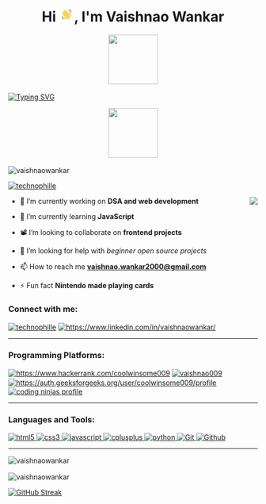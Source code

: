 <h1 align="center">Hi <img src="https://github.com/vaishnaowankar/vaishnaowankar/blob/main/wave.gif" width="30px">, I'm Vaishnao Wankar</h1>

<p align="center"> <img src="https://octodex.github.com/images/daftpunktocat-guy.gif" height="100px" width="100px"> </p>

[![Typing SVG](https://readme-typing-svg.demolab.com?font=Poppins&weight=500&pause=1000&color=CEF741&width=500&lines=Learning+Web+Development+and+DSA;Exploring+AI%2C+Design+and+Web3)](https://git.io/typing-svg)

<p align="center"> <img src="https://octodex.github.com/images/daftpunktocat-guy.gif" height="100px" width="100px"> </p>


<p align="left"> <img src="https://komarev.com/ghpvc/?username=vaishnaowankar&label=Profile%20views&color=0e75b6&style=flat" alt="vaishnaowankar" /> </p>

<p align="left"> <a href="https://twitter.com/Technophille" target="blank"><img src="https://img.shields.io/twitter/follow/technophille?logo=twitter&style=for-the-badge" alt="technophille" /></a> </p>

<p> <img align="right" src="https://media.giphy.com/media/9LQHvkbIzTSLe/giphy.gif" height="279px" weight="300px" > </p>


- 🔭 I’m currently working on **DSA and web development**

- 🌱 I’m currently learning **JavaScript**

- 📽️ I’m looking to collaborate on **frontend projects**

- 🤝 I’m looking for help with *beginner open source projects*

- 📫 How to reach me **vaishnao.wankar2000@gmail.com**

- ⚡ Fun fact **Nintendo made playing cards**



<h3 align="left">Connect with me:</h3>
<p align="left">
<a href="https://twitter.com/technophille" target="_blank"><img align="center" src="https://img.shields.io/badge/Twitter-%231DA1F2.svg?style=for-the-badge&logo=Twitter&logoColor=white" alt="technophille" /></a>
<a href="https://www.linkedin.com/in/vaishnaowankar/" target="_blank"><img align="center" src="https://img.shields.io/badge/linkedin-%230077B5.svg?style=for-the-badge&logo=linkedin&logoColor=white" alt="https://www.linkedin.com/in/vaishnaowankar/" /></a>
</p>
<hr>


<h3 align="left">Programming Platforms:</h3>
<p align="left">
<a href="https://www.hackerrank.com/Vaishnaowankar09" target="_blank"><img align="center" src="https://img.shields.io/badge/-Hackerrank-2EC866?style=for-the-badge&logo=HackerRank&logoColor=white" alt="https://www.hackerrank.com/coolwinsome009" /></a>
<a href="https://www.leetcode.com/vaishnao009" target="blank"><img align="center" src="https://img.shields.io/badge/LeetCode-000000?style=for-the-badge&logo=LeetCode&logoColor=#d16c06" alt="vaishnao009" /></a>
<a href="https://auth.geeksforgeeks.org/user/vaishnao009/profile" target="_blank"><img align="center" src="https://img.shields.io/badge/GeeksforGeeks-gray?style=for-the-badge&logo=geeksforgeeks&logoColor=35914c" alt="https://auth.geeksforgeeks.org/user/coolwinsome009/profile" /></a>
<a href="https://www.codingninjas.com/codestudio/profile/4e1947b5-475e-4bbe-9ebc-f4a42e8a77a1" target="_blank"><img align="center" src="https://img.shields.io/badge/coding%20ninjas-DD6620?style=for-the-badge&logo=codingninjas&logoColor=white" alt="coding ninjas profile" /></a>
</p>
<hr>



<h3 align="left">Languages and Tools:</h3>
<p align="left"> 
<a href="https://www.w3.org/html/" target="_blank" rel="noreferrer"> <img src="https://img.shields.io/badge/html5-%23E34F26.svg?style=for-the-badge&logo=html5&logoColor=white" alt="html5"/> </a>
<a href="https://www.w3schools.com/css/" target="_blank" rel="noreferrer"> <img src="https://img.shields.io/badge/css3-%231572B6.svg?style=for-the-badge&logo=css3&logoColor=white" alt="css3"/> </a> 
<a href="https://developer.mozilla.org/en-US/docs/Web/JavaScript" target="_blank" rel="noreferrer"> <img src="https://img.shields.io/badge/javascript-%23323330.svg?style=for-the-badge&logo=javascript&logoColor=%23F7DF1E" alt="javascript"/> </a> 
<a href="https://www.w3schools.com/cpp/" target="_blank" rel="noreferrer"> <img src="https://img.shields.io/badge/c++-%2300599C.svg?style=for-the-badge&logo=c%2B%2B&logoColor=white" alt="cplusplus"/> </a> 
<a href="https://www.python.org" target="_blank" rel="noreferrer"> <img src="https://img.shields.io/badge/python-3670A0?style=for-the-badge&logo=python&logoColor=ffdd54" alt="python"/> </a> 
<a href="https://git-scm.com" target="_blank" rel="noreferrer"> <img src="https://img.shields.io/badge/git-%23F05033.svg?style=for-the-badge&logo=git&logoColor=white" alt="Git"/> </a> 
<a href="https://github.com/" target="_blank" rel="noreferrer"> <img src="https://img.shields.io/badge/github-%23121011.svg?style=for-the-badge&logo=github&logoColor=white" alt="Github"/> </a> 
</p>
<hr>

<p><img align="center" src="https://github-readme-stats.vercel.app/api/top-langs?username=vaishnaowankar&show_icons=true&locale=en&layout=compact&theme=highcontrast" alt="vaishnaowankar" /></p>


<p><img align="center" src="https://github-readme-stats.vercel.app/api?username=vaishnaowankar&show_icons=true&theme=nightowl&locale=en" alt="vaishnaowankar" /></p>

[![GitHub Streak](http://github-readme-streak-stats.herokuapp.com?user=vaishnaowankar&theme=neon)](https://git.io/streak-stats)


